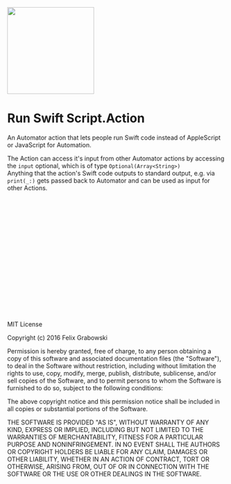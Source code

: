 <img src="https://github.com/nemesit/RunSwiftScriptAction/blob/master/Run%20Swift%20Script/SwiftScript.icns?raw=true" width="200">

# Run Swift Script.Action
An Automator action that lets people run Swift code instead of AppleScript or JavaScript for Automation.  

The Action can access it's input from other Automator actions by accessing the `input` optional, which is of type `Optional(Array<String>)`  
Anything that the action's Swift code outputs to standard output, e.g. via `print(_:)` gets passed back to Automator and can be used as input for other Actions.  




<br><br><br><br><br><br><br><br><br><br>
---
MIT License

Copyright (c) 2016 Felix Grabowski

Permission is hereby granted, free of charge, to any person obtaining a copy
of this software and associated documentation files (the "Software"), to deal
in the Software without restriction, including without limitation the rights
to use, copy, modify, merge, publish, distribute, sublicense, and/or sell
copies of the Software, and to permit persons to whom the Software is
furnished to do so, subject to the following conditions:

The above copyright notice and this permission notice shall be included in all
copies or substantial portions of the Software.

THE SOFTWARE IS PROVIDED "AS IS", WITHOUT WARRANTY OF ANY KIND, EXPRESS OR
IMPLIED, INCLUDING BUT NOT LIMITED TO THE WARRANTIES OF MERCHANTABILITY,
FITNESS FOR A PARTICULAR PURPOSE AND NONINFRINGEMENT. IN NO EVENT SHALL THE
AUTHORS OR COPYRIGHT HOLDERS BE LIABLE FOR ANY CLAIM, DAMAGES OR OTHER
LIABILITY, WHETHER IN AN ACTION OF CONTRACT, TORT OR OTHERWISE, ARISING FROM,
OUT OF OR IN CONNECTION WITH THE SOFTWARE OR THE USE OR OTHER DEALINGS IN THE
SOFTWARE.
